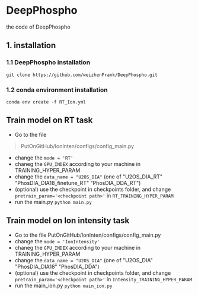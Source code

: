# DeepPhospho
the code of DeepPhospho

## 1. installation 
### 1.1 DeepPhospho installation
    git clone https://github.com/weizhenFrank/DeepPhospho.git
### 1.2 conda environment installation
    conda env create -f RT_Ion.yml
## Train model on RT task
* Go to the file 
> PutOnGitHub/IonInten/configs/config_main.py 
* change the 
`mode = 'RT'`
* chaneg the `GPU_INDEX` according to your machine in TRAINING_HYPER_PARAM
* change the  `data_name = "U2OS_DIA"` (one of  "U2OS_DIA_RT" "PhosDIA_DIA18_finetune_RT" "PhosDIA_DDA_RT")
* (optional) use the checkpoint in checkpoints folder, and change  `pretrain_param='<checkpoint path>'` in `RT_TRAINING_HYPER_PARAM`
* run the main.py
`python main.py`
   
## Train model on Ion intensity task
* Go to the file PutOnGitHub/IonInten/configs/config_main.py 
* change the 
`mode = 'IonIntensity'`
* chaneg the `GPU_INDEX` according to your machine in TRAINING_HYPER_PARAM
* change the `data_name = "U2OS_DIA"` (one of  "U2OS_DIA" "PhosDIA_DIA18"  "PhosDIA_DDA")
* (optional) use the checkpoint in checkpoints folder, and change `pretrain_param='<checkpoint path>'` in `Intensity_TRAINING_HYPER_PARAM`
* run the main_ion.py
`python main_ion.py`

